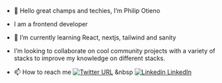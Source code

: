 - 👋 Hello great champs and techies, I’m Philip Otieno

- I am a frontend developer

- 🌱 I’m currently learning React, nextjs, tailwind and sanity

-  I’m looking to collaborate on cool community projects with a variety of stacks to improve my knowledge on different stacks.

 
- 📫 How to reach me [![Twitter URL](https://img.shields.io/twitter/url/https/twitter.com/otieno_phill.svg?style=social&label=Follow%20%40otieno_phill)](https://twitter.com/otieno_phill) &nbsp [![Linkedin](https://i.stack.imgur.com/gVE0j.png) LinkedIn](https://www.linkedin.com/in/philip-otieno/)

<!---
PhilipOti/PhilipOti is a ✨ special ✨ repository because its `README.md` (this file) appears on your GitHub profile.
You can click the Preview link to take a look at your changes.
--->
